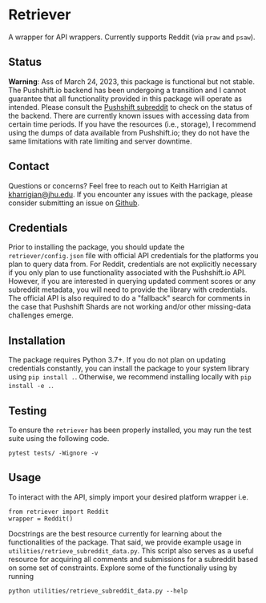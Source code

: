 # Retriever

A wrapper for API wrappers. Currently supports Reddit (via `praw` and `psaw`).

## Status

**Warning**: Ass of March 24, 2023, this package is functional but not stable. The Pushshift.io backend has been undergoing a transition and I cannot guarantee that all functionality provided in this package will operate as intended. Please consult the [Pushshift subreddit](https://www.reddit.com/r/pushshift) to check on the status of the backend. There are currently known issues with accessing data from certain time periods. If you have the resources (i.e., storage), I recommend using the dumps of data available from Pushshift.io; they do not have the same limitations with rate limiting and server downtime.

## Contact

Questions or concerns? Feel free to reach out to Keith Harrigian at <kharrigian@jhu.edu>. If you encounter any issues with the package, please consider submitting an issue on [Github](https://github.com/kharrigian/retriever).

## Credentials

Prior to installing the package, you should update the `retriever/config.json` file with official API credentials for the platforms you plan to query data from. For Reddit, credentials are not explicitly necessary if you only plan to use functionality associated with the Pushshift.io API. However, if you are interested in querying updated comment scores or any subreddit metadata, you will need to provide the library with credentials. The official API is also required to do a "fallback" search for comments in the case that Pushshift Shards are not working and/or other missing-data challenges emerge.

## Installation

The package requires Python 3.7+. If you do not plan on updating credentials constantly, you can install the package to your system library using `pip install .`. Otherwise, we recommend installing locally with `pip install -e .`.

## Testing

To ensure the `retriever` has been properly installed, you may run the test suite using the following code.

```
pytest tests/ -Wignore -v
```

## Usage

To interact with the API, simply import your desired platform wrapper i.e.

```
from retriever import Reddit
wrapper = Reddit()
```

Docstrings are the best resource currently for learning about the functionalities of the package. That said, we provide example usage in `utilities/retrieve_subreddit_data.py`. This script also serves as a useful resource for acquiring all comments and submissions for a subreddit based on some set of constraints. Explore some of the functionaliy using by running

```
python utilities/retrieve_subreddit_data.py --help
```
